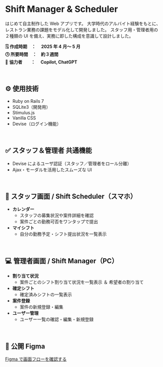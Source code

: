 # Shift Manager & Scheduler

はじめて自主制作した Web アプリです。
大学時代のアルバイト経験をもとに、レストラン業務の課題をモデル化して開発しました。
スタッフ用・管理者用の２種類の UI を備え、実務に即した構成を意識して設計しました。

**🗓️ 作成時期　：　 2025 年 4 月～ 5 月**<br>
**🕒 所要時間　：　約３週間**<br>
👤 **協力者　　：　 Copilot, ChatGPT**

<p>&nbsp;</p>

## ⚙️ 使用技術

- Ruby on Rails 7
- SQLite3（開発用）
- Stimulus.js
- Vanilla CSS
- Devise（ログイン機能）

<p>&nbsp;</p>

## ✅ スタッフ＆管理者 共通機能

- Devise によるユーザ認証（スタッフ／管理者をロール分離）
- Ajax・モーダルを活用したスムーズな UI

<p>&nbsp;</p>

## 📱 スタッフ画面 / Shift Scheduler（スマホ）

- **カレンダー**
  - スタッフの募集状況や案件詳細を確認
  - 案件ごとの勤務可否をワンタップで提出
- **マイシフト**
  - 自分の勤務予定・シフト提出状況を一覧表示

<p>&nbsp;</p>

## 💻 管理者画面 / Shift Manager（PC）

- **割り当て状況**
  - 案件ごとのシフト割り当て状況を一覧表示 ＆ 希望者の割り当て
- **確定シフト**
  - 確定済みシフトの一覧表示
- **案件登録**
  - 案件の新規登録・編集
- **ユーザー管理**
  - ユーザー一覧の確認・編集・新規登録

<p>&nbsp;</p>

## 🔗 公開 Figma

[Figma で画面フローを確認する](https://www.figma.com/design/Z5j3tj0rVgr7mtY5ijVlan/%E3%82%B7%E3%83%95%E3%83%88%E7%AE%A1%E7%90%86?node-id=0-1&t=dFYZruKgUkmZ0NB4-1)
